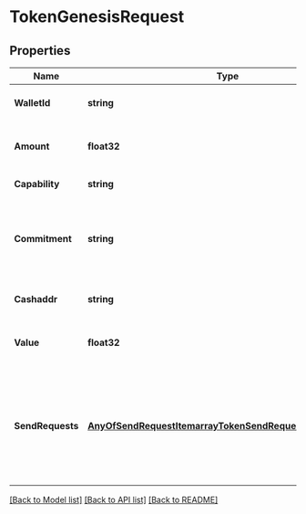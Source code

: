 # TokenGenesisRequest

## Properties

Name | Type | Description | Notes
------------ | ------------- | ------------- | -------------
**WalletId** | **string** | The walletId to make a request to. | 
**Amount** | **float32** | amount of *fungible* tokens to create | [optional] 
**Capability** | **string** | Capability of the new NFT | [optional] 
**Commitment** | **string** | Token commitment message, hexadecimal encoded, 40 bytes max length | [optional] 
**Cashaddr** | **string** | Cashaddress to send tokens to | [optional] 
**Value** | **float32** | Satoshi value to send alongside with tokens | [optional] [default to 1000]
**SendRequests** | [**AnyOfSendRequestItemarrayTokenSendRequestOpReturnData**](anyOf&lt;SendRequestItem,array,TokenSendRequest,OpReturnData&gt;.md) | Single or an array of extra send requests (OP_RETURN, value transfer, etc.) to include in genesis transaction. | [optional] 

[[Back to Model list]](../README.md#documentation-for-models) [[Back to API list]](../README.md#documentation-for-api-endpoints) [[Back to README]](../README.md)


